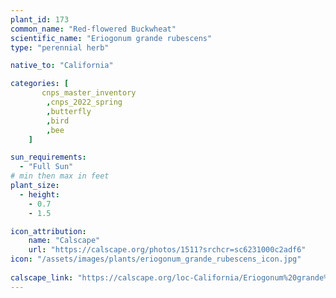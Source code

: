 ```yaml
---
plant_id: 173 
common_name: "Red-flowered Buckwheat"
scientific_name: "Eriogonum grande rubescens"
type: "perennial herb"

native_to: "California"

categories: [
       cnps_master_inventory
        ,cnps_2022_spring
        ,butterfly
        ,bird
        ,bee  
    ]

sun_requirements:
  - "Full Sun"
# min then max in feet
plant_size:
  - height: 
    - 0.7 
    - 1.5

icon_attribution: 
    name: "Calscape"
    url: "https://calscape.org/photos/1511?srchcr=sc6231000c2adf6"
icon: "/assets/images/plants/eriogonum_grande_rubescens_icon.jpg"
 
calscape_link: "https://calscape.org/loc-California/Eriogonum%20grande%20rubescens(%20)"
---
```

